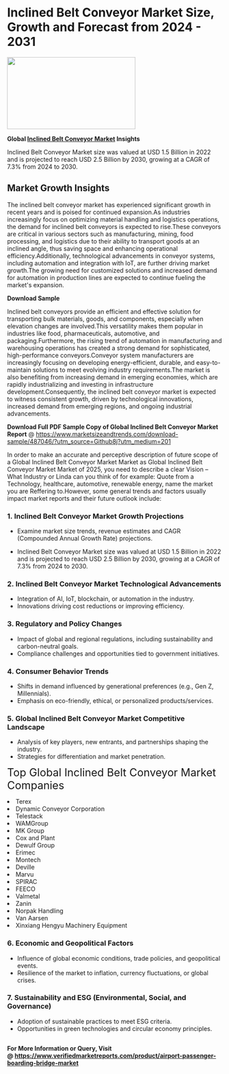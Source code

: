<H1>Inclined Belt Conveyor Market Size, Growth and Forecast from 2024 - 2031</H1><img class="aligncenter size-medium wp-image-584254" src="https://thirdeyenews.in/wp-content/uploads/2024/09/Global-Market-Research-300x168.jpeg" alt="" width="300" height="168" /><p><strong>Global&nbsp;<a href="https://www.marketsizeandtrends.com/download-sample/487046/?utm_source=Github8j?utm_medium=201">Inclined Belt Conveyor Market</a> Insights</strong></p><p>Inclined Belt Conveyor Market size was valued at USD 1.5 Billion in 2022 and is projected to reach USD 2.5 Billion by 2030, growing at a CAGR of 7.3% from 2024 to 2030.</p><p><h2>Market Growth Insights</h2> <p>The inclined belt conveyor market has experienced significant growth in recent years and is poised for continued expansion.As industries increasingly focus on optimizing material handling and logistics operations, the demand for inclined belt conveyors is expected to rise.These conveyors are critical in various sectors such as manufacturing, mining, food processing, and logistics due to their ability to transport goods at an inclined angle, thus saving space and enhancing operational efficiency.Additionally, technological advancements in conveyor systems, including automation and integration with IoT, are further driving market growth.The growing need for customized solutions and increased demand for automation in production lines are expected to continue fueling the market's expansion.</p> <p><strong>Download Sample</strong></p> <p>Inclined belt conveyors provide an efficient and effective solution for transporting bulk materials, goods, and components, especially when elevation changes are involved.This versatility makes them popular in industries like food, pharmaceuticals, automotive, and packaging.Furthermore, the rising trend of automation in manufacturing and warehousing operations has created a strong demand for sophisticated, high-performance conveyors.Conveyor system manufacturers are increasingly focusing on developing energy-efficient, durable, and easy-to-maintain solutions to meet evolving industry requirements.The market is also benefiting from increasing demand in emerging economies, which are rapidly industrializing and investing in infrastructure development.Consequently, the inclined belt conveyor market is expected to witness consistent growth, driven by technological innovations, increased demand from emerging regions, and ongoing industrial advancements.</p> <p><span class=""><strong>Download Full PDF Sample Copy of Global Inclined Belt Conveyor Market Report</strong> @ <a href="https://www.marketsizeandtrends.com/download-sample/487046/?utm_source=Github8j?utm_medium=201" target="_blank">https://www.marketsizeandtrends.com/download-sample/487046/?utm_source=Github8j?utm_medium=201</a></span></p><p>In order to make an accurate and perceptive description of future scope of a Global&nbsp;Inclined Belt Conveyor Market Market as Global&nbsp;Inclined Belt Conveyor Market Market of 2025, you need to describe a clear Vision &ndash; What Industry or Linda can you think of for example: Quote from a Technology, healthcare, automotive, renewable energy, name the market you are Reffering to.However, some general trends and factors usually impact market reports and their future outlook include:</p><h3>1.&nbsp;<strong>Inclined Belt Conveyor Market Growth Projections</strong></h3><ul><li>Examine market size trends, revenue estimates and CAGR (Compounded Annual Growth Rate) projections.</li><li><p>Inclined Belt Conveyor Market size was valued at USD 1.5 Billion in 2022 and is projected to reach USD 2.5 Billion by 2030, growing at a CAGR of 7.3% from 2024 to 2030.</p></li></ul><h3>2.&nbsp;<strong>Inclined Belt Conveyor Market Technological Advancements</strong></h3><ul><li>Integration of AI, IoT, blockchain, or automation in the industry.</li><li>Innovations driving cost reductions or improving efficiency.</li></ul><h3>3.&nbsp;<strong>Regulatory and Policy Changes</strong></h3><ul><li>Impact of global and regional regulations, including sustainability and carbon-neutral goals.</li><li>Compliance challenges and opportunities tied to government initiatives.</li></ul><h3>4.&nbsp;<strong>Consumer Behavior Trends</strong></h3><ul><li>Shifts in demand influenced by generational preferences (e.g., Gen Z, Millennials).</li><li>Emphasis on eco-friendly, ethical, or personalized products/services.</li></ul><h3>5.&nbsp;<strong>Global Inclined Belt Conveyor Market Competitive Landscape</strong></h3><ul><li>Analysis of key players, new entrants, and partnerships shaping the industry.</li><li>Strategies for differentiation and market penetration.</li></ul><p data-pm-slice="1 1 []"><span style="color: inherit; font-family: inherit; font-size: 25px;">Top Global Inclined Belt Conveyor Market Companies</span></p><div class="" data-test-id=""><p><li>Terex</li><li> Dynamic Conveyor Corporation</li><li> Telestack</li><li> WAMGroup</li><li> MK Group</li><li> Cox and Plant</li><li> Dewulf Group</li><li> Erimec</li><li> Montech</li><li> Deville</li><li> Marvu</li><li> SPIRAC</li><li> FEECO</li><li> Valmetal</li><li> Zanin</li><li> Norpak Handling</li><li> Van Aarsen</li><li> Xinxiang Hengyu Machinery Equipment</li></p></div><h3>6.&nbsp;<strong>Economic and Geopolitical Factors</strong></h3><ul><li>Influence of global economic conditions, trade policies, and geopolitical events.</li><li>Resilience of the market to inflation, currency fluctuations, or global crises.</li></ul><h3>7.&nbsp;<strong>Sustainability and ESG (Environmental, Social, and Governance)</strong></h3><ul><li>Adoption of sustainable practices to meet ESG criteria.</li><li>Opportunities in green technologies and circular economy principles.</li></ul><h2><strong style="font-size: 14px;">For More Information or Query, Visit @&nbsp;</strong><a style="background-color: #ffffff; font-size: 14px;" href="https://www.marketsizeandtrends.com/report/inclined-belt-conveyor-market/" target="_blank">https://www.verifiedmarketreports.com/product/airport-passenger-boarding-bridge-market</a></h2>